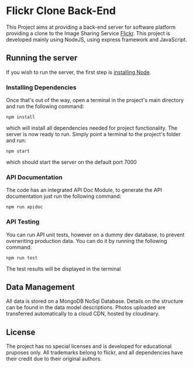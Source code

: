 # Flickr Clone Back-End
This Project aims at providing a back-end server for software platform providing a clone to the Image Sharing Service [Flickr](https://www.flickr.com/). This project is developed mainly using NodeJS, using express framework and JavaScript. 

## Running the server
If you wish to run the server, the first step is [installing Node](https://nodejs.org/en/).

### Installing Dependencies
Once that's out of the way, open a terminal in the project's main directory and run the following command:

```
npm install
```

which will install all dependencies needed for project functionality. The server is now ready to run. Simply point a terminal to the project's folder and run:

```
npm start
```

which should start the server on the default port 7000

### API Documentation
The code has an integrated API Doc Module, to generate the API documentation just run the following command:

```
npm run apidoc
```

### API Testing
You can run API unit tests, however on a dummy dev database, to prevent overwriting production data. You can do it by running the following command:

```
npm run test
```

The test results will be displayed in the terminal

## Data Management
All data is stored on a MongoDB NoSql Database. Details on the structure can be found in the data model descriptions. 
Photos uploaded are transferred automatically to a cloud CDN, hosted by cloudinary. 

## License
The project has no special licenses and is developed for educational pruposes only. All trademarks belong to flickr, and all dependencies have their credit due to their original authors.
